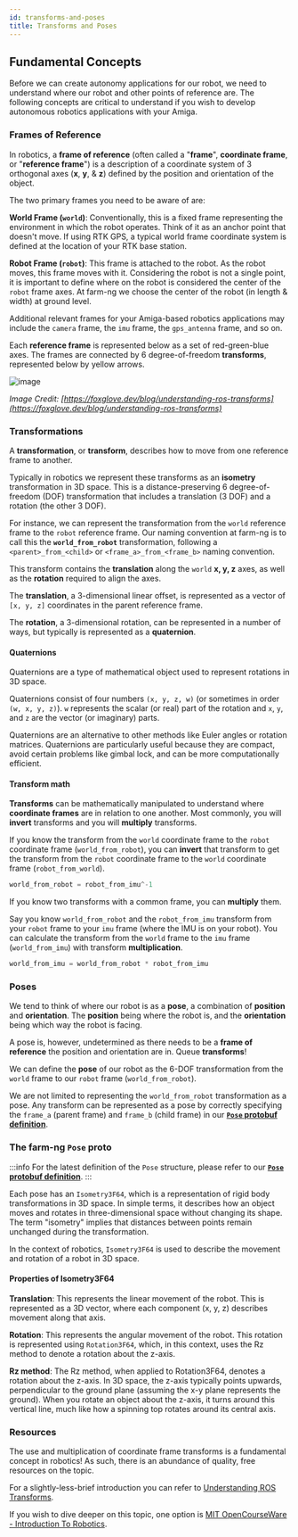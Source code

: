 ```yaml
---
id: transforms-and-poses
title: Transforms and Poses
---
```


## Fundamental Concepts

Before we can create autonomy applications for our robot,
we need to understand where our robot and other points of reference are.
The following concepts are critical to understand if you wish
to develop autonomous robotics applications with your Amiga.

### Frames of Reference

In robotics, a **frame of reference**
(often called a "**frame**", **coordinate frame**, or "**reference frame**")
is a description of a coordinate system of 3 orthogonal axes (**x**, **y**, & **z**) defined by
the position and orientation of the object.

The two primary frames you need to be aware of are:

**World Frame (`world`)**:
Conventionally, this is a fixed frame representing the environment in which the robot operates.
Think of it as an anchor point that doesn't move.
If using RTK GPS, a typical world frame coordinate system is defined at the location
of your RTK base station.

**Robot Frame (`robot`)**: This frame is attached to the robot.
As the robot moves, this frame moves with it.
Considering the robot is not a single point, it is important to define where on the robot
is considered the center of the `robot` frame axes.
At farm-ng we choose the center of the robot (in length & width) at ground level.

Additional relevant frames for your Amiga-based robotics applications
may include the `camera` frame, the `imu` frame, the `gps_antenna` frame, and so on.

Each **reference frame** is represented below as a set of red-green-blue axes.
The frames are connected by 6 degree-of-freedom **transforms**,
represented below by yellow arrows.

<!-- ![reference](https://foxglove.dev/images/blog/understanding-ros-transforms/hero.webp) -->
![image](https://github.com/farm-ng/amiga-dev-kit/assets/53625197/656fff08-0296-4d81-8990-dc65d7f1af16)

*Image Credit: [https://foxglove.dev/blog/understanding-ros-transforms](https://foxglove.dev/blog/understanding-ros-transforms)*

### Transformations

A **transformation**, or **transform**, describes how to move from one reference frame to another.

Typically in robotics we represent these transforms as an **isometry** transformation in 3D space.
This is a distance-preserving 6 degree-of-freedom (DOF) transformation
that includes a translation (3 DOF) and a rotation (the other 3 DOF).

For instance, we can represent the transformation from the `world` reference frame
to the `robot` reference frame.
Our naming convention at farm-ng is to call this the **`world_from_robot`** transformation,
following a `<parent>_from_<child>` or `<frame_a>_from_<frame_b>` naming convention.

This transform contains the **translation** along the `world` **x, y, z** axes,
as well as the **rotation** required to align the axes.

The **translation**, a 3-dimensional linear offset,
is represented as a vector of `[x, y, z]` coordinates in the parent reference frame.

The **rotation**, a 3-dimensional rotation, can be represented in a number of ways,
but typically is represented as a **quaternion**.

#### Quaternions

Quaternions are a type of mathematical object used to represent rotations in 3D space.

Quaternions consist of four numbers `(x, y, z, w)` (or sometimes in order `(w, x, y, z)`).
`w` represents the scalar (or real) part of the rotation
and `x`, `y`, and `z` are the vector (or imaginary) parts.

Quaternions are an alternative to other methods like Euler angles or rotation matrices.
Quaternions are particularly useful because they are compact,
avoid certain problems like gimbal lock, and can be more computationally efficient.

#### Transform math

**Transforms** can be mathematically manipulated to understand where **coordinate frames**
are in relation to one another.
Most commonly, you will **invert** transforms and you will **multiply** transforms.

If you know the transform from the `world` coordinate frame to the `robot` coordinate frame (`world_from_robot`),
you can **invert** that transform to get the transform from the `robot` coordinate frame
to the `world` coordinate frame (`robot_from_world`).

```python
world_from_robot = robot_from_imu^-1
```

If you know two transforms with a common frame, you can **multiply** them.

Say you know `world_from_robot` and the `robot_from_imu` transform from your
`robot` frame to your `imu` frame (where the IMU is on your robot).
You can calculate the transform from the `world` frame to the `imu` frame (`world_from_imu`)
with transform **multiplication**.

```python
world_from_imu = world_from_robot * robot_from_imu
```

### Poses

We tend to think of where our robot is as a **pose**, a combination of **position** and **orientation**.
The **position** being where the robot is, and the **orientation** being which way the robot is facing.

A pose is, however, undetermined as there needs to be a **frame of reference** the position
and orientation are in.
Queue **transforms**!

We can define the **pose** of our robot as the 6-DOF transformation from the `world` frame
to our `robot` frame (`world_from_robot`).

We are not limited to representing the `world_from_robot` transformation as a pose.
Any transform can be represented as a pose by correctly specifying the `frame_a` (parent frame)
and `frame_b` (child frame) in our
[**`Pose` protobuf definition**](https://github.com/farm-ng/farm-ng-core/blob/main/protos/farm_ng/core/pose.proto).

### The farm-ng `Pose` proto

:::info
For the latest definition of the `Pose` structure, please refer to our
[**`Pose` protobuf definition**](https://github.com/farm-ng/farm-ng-core/blob/main/protos/farm_ng/core/pose.proto).
:::

Each pose has an `Isometry3F64`, which is a representation of rigid body transformations in 3D space.
In simple terms, it describes how an object moves and rotates in three-dimensional space
without changing its shape.
The term "isometry" implies that distances between points remain unchanged during the transformation.

In the context of robotics, `Isometry3F64` is used to describe the movement
and rotation of a robot in 3D space.

#### Properties of Isometry3F64

**Translation**: This represents the linear movement of the robot.
This is represented as a 3D vector, where each component (x, y, z) describes movement along that axis.

**Rotation**: This represents the angular movement of the robot.
This rotation is represented using `Rotation3F64`, which, in this context, uses the Rz method
to denote a rotation about the z-axis.

**Rz method**: The Rz method, when applied to Rotation3F64, denotes a rotation about the z-axis.
In 3D space, the z-axis typically points upwards, perpendicular to the ground plane
(assuming the x-y plane represents the ground).
When you rotate an object about the z-axis, it turns around this vertical line,
much like how a spinning top rotates around its central axis.

### Resources

The use and multiplication of coordinate frame transforms is a fundamental concept in robotics!
As such, there is an abundance of quality, free resources on the topic.

For a slightly-less-brief introduction you can refer to [Understanding ROS Transforms](https://foxglove.dev/blog/understanding-ros-transforms).

If you wish to dive deeper on this topic, one option is [MIT OpenCourseWare - Introduction To Robotics](https://ocw.mit.edu/courses/2-12-introduction-to-robotics-fall-2005/).
